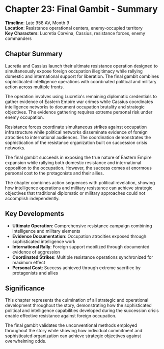 # Chapter 23: Final Gambit - Summary

**Timeline**: Late 958 AV, Month 9  
**Location**: Resistance operational centers, enemy-occupied territory  
**Key Characters**: Lucretia Corvina, Cassius, resistance forces, enemy commanders

## Chapter Summary

Lucretia and Cassius launch their ultimate resistance operation designed to simultaneously expose foreign occupation illegitimacy while rallying domestic and international support for liberation. The final gambit combines sophisticated intelligence operations with coordinated political and military action across multiple fronts.

The operation involves using Lucretia's remaining diplomatic credentials to gather evidence of Eastern Empire war crimes while Cassius coordinates intelligence networks to document occupation brutality and strategic objectives. The evidence gathering requires extreme personal risk under enemy occupation.

Resistance forces coordinate simultaneous strikes against occupation infrastructure while political networks disseminate evidence of foreign atrocities to international audiences. The coordination demonstrates the sophistication of the resistance organization built on succession crisis networks.

The final gambit succeeds in exposing the true nature of Eastern Empire expansion while rallying both domestic resistance and international opposition to the occupation. However, the success comes at enormous personal cost to the protagonists and their allies.

The chapter combines action sequences with political revelation, showing how intelligence operations and military resistance can achieve strategic objectives that traditional diplomatic or military approaches could not accomplish independently.

## Key Developments

- **Ultimate Operation**: Comprehensive resistance campaign combining intelligence and military elements
- **Evidence Documentation**: Occupation atrocities exposed through sophisticated intelligence work
- **International Rally**: Foreign support mobilized through documented evidence of aggression
- **Coordinated Strikes**: Multiple resistance operations synchronized for maximum effect
- **Personal Cost**: Success achieved through extreme sacrifice by protagonists and allies

## Significance

This chapter represents the culmination of all strategic and operational development throughout the story, demonstrating how the sophisticated political and intelligence capabilities developed during the succession crisis enable effective resistance against foreign occupation.

The final gambit validates the unconventional methods employed throughout the story while showing how individual commitment and sophisticated organization can achieve strategic objectives against overwhelming odds.
